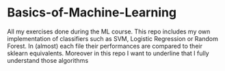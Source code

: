 # Basics-of-Machine-Learning
All my exercises done during the ML course. This repo includes my own implementation of classifiers such as SVM, Logistic Regression or Random Forest. In (almost) each file their performances are compared to their sklearn equivalents. Moreover in this repo I want to underline that I fully understand those algorithms
